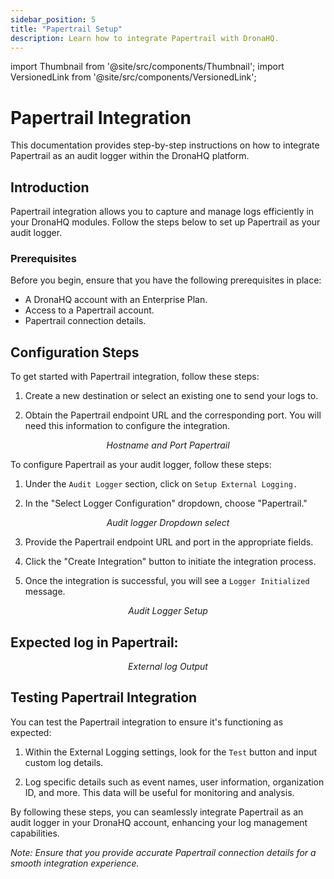 ```yaml
---
sidebar_position: 5
title: "Papertrail Setup"
description: Learn how to integrate Papertrail with DronaHQ.
---
```


import Thumbnail from '@site/src/components/Thumbnail';
import VersionedLink from '@site/src/components/VersionedLink';

# Papertrail Integration

This documentation provides step-by-step instructions on how to integrate Papertrail as an audit logger within the DronaHQ platform.

## Introduction

Papertrail integration allows you to capture and manage logs efficiently in your DronaHQ modules. Follow the steps below to set up Papertrail as your audit logger.

### Prerequisites

Before you begin, ensure that you have the following prerequisites in place:

- A DronaHQ account with an Enterprise Plan.
- Access to a Papertrail account.
- Papertrail connection details.

## Configuration Steps

To get started with Papertrail integration, follow these steps:

1. Create a new destination or select an existing one to send your logs to.

2. Obtain the Papertrail endpoint URL and the corresponding port. You will need this information to configure the integration.

<figure>
  <Thumbnail src="/img/audit-logger/connection-papertrail.png" alt="Hostname and Port Papertrail" width='100%'/>
  <figcaption align="center"><i>Hostname and Port Papertrail</i></figcaption>
</figure>

To configure Papertrail as your audit logger, follow these steps:

1. Under the `Audit Logger` section, click on `Setup External Logging.`

2. In the "Select Logger Configuration" dropdown, choose "Papertrail."

<figure>
  <Thumbnail src="/img/audit-logger/dropdown-logger.png" alt="Audit logger Dropdown select" width='100%'/>
  <figcaption align="center"><i>Audit logger Dropdown select</i></figcaption>
</figure>

3. Provide the Papertrail endpoint URL and port in the appropriate fields.

4. Click the "Create Integration" button to initiate the integration process.

5. Once the integration is successful, you will see a `Logger Initialized` message.

<figure>
  <Thumbnail src="/img/audit-logger/audit-logger-setup.png" alt="Audit Logger Setup" width='100%'/>
  <figcaption align="center"><i>Audit Logger Setup</i></figcaption>
</figure>

## Expected log in Papertrail:

<figure>
  <Thumbnail src="/img/audit-logger/output-papertrail.png" alt="External log Output" width='100%'/>
  <figcaption align = "center"><i>External log Output</i></figcaption>
</figure>

## Testing Papertrail Integration

You can test the Papertrail integration to ensure it's functioning as expected:

1. Within the External Logging settings, look for the `Test` button and input custom log details.

2. Log specific details such as event names, user information, organization ID, and more. This data will be useful for monitoring and analysis.

By following these steps, you can seamlessly integrate Papertrail as an audit logger in your DronaHQ account, enhancing your log management capabilities.

*Note: Ensure that you provide accurate Papertrail connection details for a smooth integration experience.*
